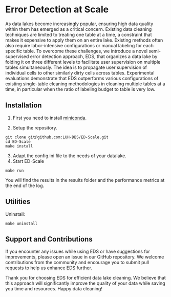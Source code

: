 # Error Detection at Scale

As data lakes become increasingly popular, ensuring high data quality within them has emerged as a critical concern. Existing data cleaning techniques are limited to treating one table at a time, a constraint that makes it expensive to apply them on an entire lake. Existing methods often also require labor-intensive configurations or manual labeling for each specific table. To overcome these challenges, we introduce a novel semi-supervised error detection approach, EDS, that organizes a data lake by folding it on three different levels to facilitate user supervision on multiple tables simultaneously. The idea is to propagate user supervision of individual cells to other similarly dirty cells across tables. Experimental evaluations demonstrate that EDS outperforms various configurations of existing single-table cleaning methodologies in cleaning multiple tables at a time, in particular when the ratio of labeling budget to table is very low.

## Installation 

1. First you need to install [miniconda](https://docs.conda.io/en/latest/miniconda.html).

2. Setup the repository.
```
git clone git@github.com:LUH-DBS/ED-Scale.git
cd ED-Scale
make install
```
3. Adapt the config.ini file to the needs of your datalake.
4. Start ED-Scale
```
make run
```

You will find the results in the results folder and the performance metrics at the end of the log.

## Utilities

Uninstall:
```
make uninstall
```
## Support and Contributions
If you encounter any issues while using EDS or have suggestions for improvements, please open an issue in our GitHub repository. We welcome contributions from the community and encourage you to submit pull requests to help us enhance EDS further.

Thank you for choosing EDS for efficient data lake cleaning. We believe that this approach will significantly improve the quality of your data while saving you time and resources. Happy data cleaning!
